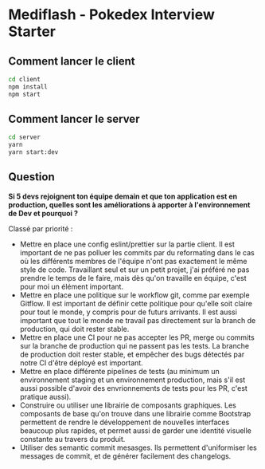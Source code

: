 # Mediflash - Pokedex Interview Starter

## Comment lancer le client

```bash
cd client
npm install
npm start
```

## Comment lancer le server

```bash
cd server
yarn
yarn start:dev
```

## Question

**Si 5 devs rejoignent ton équipe demain et que ton application est en production, quelles sont les améliorations à apporter à l'environnement de Dev et pourquoi ?**

Classé par priorité :

- Mettre en place une config eslint/prettier sur la partie client. Il est important de ne pas polluer les commits par du reformating dans le cas où les différents membres de l'équipe n'ont pas exactement le même style de code. Travaillant seul et sur un petit projet, j'ai préféré ne pas prendre le temps de le faire, mais dès qu'on travaille en équipe, c'est pour moi un élément important.
- Mettre en place une politique sur le workflow git, comme par exemple Gitflow. Il est important de définir cette politique pour qu'elle soit claire pour tout le monde, y compris pour de futurs arrivants. Il est aussi important que tout le monde ne travail pas directement sur la branch de production, qui doit rester stable.
- Mettre en place une CI pour ne pas accepter les PR, merge ou commits sur la branche de production qui ne passent pas les tests. La branche de production doit rester stable, et empêcher des bugs détectés par notre CI d'être déployé est important.
- Mettre en place différente pipelines de tests (au minimum un environnement staging et un environnement production, mais s'il est aussi possible d'avoir des envrionnements de tests pour les PR, c'est pratique aussi).
- Construire ou utiliser une librairie de composants graphiques. Les composants de base qu'on trouve dans une librairie comme Bootstrap permettent de rendre le développement de nouvelles interfaces beaucoup plus rapides, et permet aussi de garder une identité visuelle constante au travers du produit.
- Utiliser des semantic commit mesasges. Ils permettent d'uniformiser les messages de commit, et de générer facilement des changelogs.
